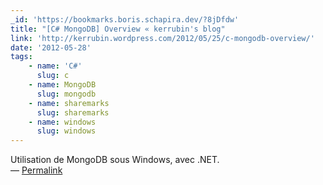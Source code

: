 ```yaml
---
_id: 'https://bookmarks.boris.schapira.dev/?8jDfdw'
title: "[C# MongoDB] Overview « kerrubin's blog"
link: 'http://kerrubin.wordpress.com/2012/05/25/c-mongodb-overview/'
date: '2012-05-28'
tags:
    - name: 'C#'
      slug: c
    - name: MongoDB
      slug: mongodb
    - name: sharemarks
      slug: sharemarks
    - name: windows
      slug: windows
---
```


Utilisation de MongoDB sous Windows, avec .NET. <br>&#8212;
<a href="https://bookmarks.boris.schapira.dev/?8jDfdw" title="Permalink">Permalink</a>

